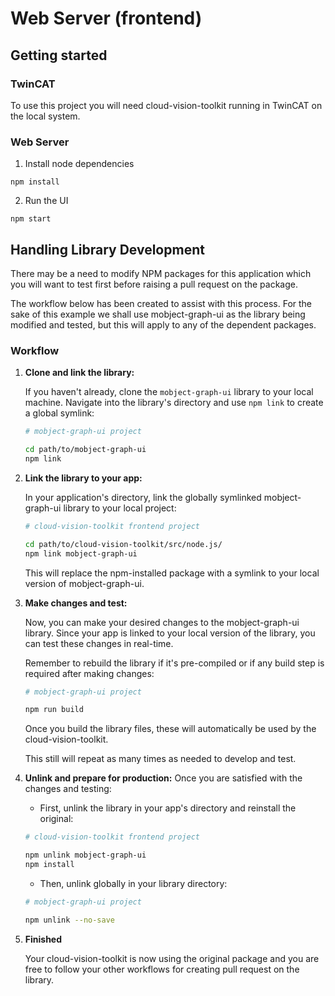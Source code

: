 # Web Server (frontend)

## Getting started

### TwinCAT

To use this project you will need cloud-vision-toolkit running in TwinCAT on the local system.

### Web Server

1. Install node dependencies

```
npm install
```

2. Run the UI

```
npm start
```

## Handling Library Development

There may be a need to modify NPM packages for this application which you will want to test first before raising a pull request on the package.

The workflow below has been created to assist with this process. For the sake of this example we shall use mobject-graph-ui as the library being modified and tested, but this will apply to any of the dependent packages.

### Workflow

1. **Clone and link the library:**

   If you haven't already, clone the `mobject-graph-ui` library to your local machine. Navigate into the library's directory and use `npm link` to create a global symlink:

   ```bash
   # mobject-graph-ui project

   cd path/to/mobject-graph-ui
   npm link
   ```

2. **Link the library to your app:**

   In your application's directory, link the globally symlinked mobject-graph-ui library to your local project:

   ```bash
   # cloud-vision-toolkit frontend project

   cd path/to/cloud-vision-toolkit/src/node.js/
   npm link mobject-graph-ui
   ```

   This will replace the npm-installed package with a symlink to your local version of mobject-graph-ui.

3. **Make changes and test:**

   Now, you can make your desired changes to the mobject-graph-ui library. Since your app is linked to your local version of the library, you can test these changes in real-time.

   Remember to rebuild the library if it's pre-compiled or if any build step is required after making changes:

   ```bash
   # mobject-graph-ui project

   npm run build
   ```

   Once you build the library files, these will automatically be used by the cloud-vision-toolkit.

   This still will repeat as many times as needed to develop and test.

4. **Unlink and prepare for production:**
   Once you are satisfied with the changes and testing:

   - First, unlink the library in your app's directory and reinstall the original:

   ```bash
   # cloud-vision-toolkit frontend project

   npm unlink mobject-graph-ui
   npm install
   ```

   - Then, unlink globally in your library directory:

   ```bash
   # mobject-graph-ui project

   npm unlink --no-save
   ```

5. **Finished**

   Your cloud-vision-toolkit is now using the original package and you are free to follow your other workflows for creating pull request on the library.
